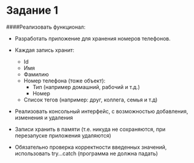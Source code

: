 # Задание 1

####Реализовать функционал:

* Разработать приложение для хранения номеров телефонов.
* Каждая запись хранит:
   * Id
   * Имя
   * Фамилию
   * Номер телефона (тоже объект):
     * Тип (например домашний, рабочий и т.д.)
     * Номер
   * Список тегов (например: друг, коллега, семья и т.д)


 * Реализовать консольный интерфейс, с возможностью добавления, изменения и удаления
 * Записи хранить в памяти (т.е. никуда не сохраняются, при перезапуске приложения удаляются)
 * Обязательно проверка корректности введенных значений, использовать try...catch (программа не должна падать)
